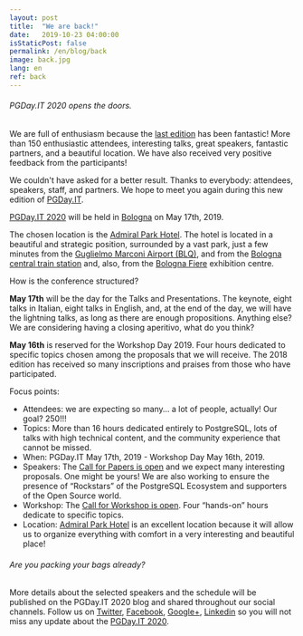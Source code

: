 ```yaml
---
layout: post
title:  "We are back!"
date:   2019-10-23 04:00:00
isStaticPost: false
permalink: /en/blog/back
image: back.jpg
lang: en
ref: back
---
```


<h6>PGDay.IT 2020 opens the doors.</h6>

We are full of enthusiasm because the [last edition](https://2018.pgday.it/en/) has been fantastic!
More than 150 enthusiastic attendees, interesting talks, great speakers, fantastic partners, and a beautiful location. We have also received very positive feedback from the participants!

We couldn't have asked for a better result.
Thanks to everybody: attendees, speakers, staff, and partners. We hope to meet you again during this new edition of [PGDay.IT](https://2019.pgday.it/en/).

[PGDay.IT 2020](https://2019.pgday.it/en/) will be held in [Bologna](https://www.bolognawelcome.com/en/) on May 17th, 2019.

The chosen location is the [Admiral Park Hotel](https://2019.pgday.it/en/logistics/). The hotel is located in a beautiful and strategic position, surrounded by a vast park, just a few minutes from the [Guglielmo Marconi Airport (BLQ)](https://www.bologna-airport.it/en/travellers.aspx?idC=61676&LN=en-US), and from the [Bologna central train station](https://www.bolognacentrale.it/en/) and, also, from the [Bologna Fiere](http://www.bolognafiere.it/en/home) exhibition centre.

How is the conference structured?

**May 17th** will be the day for the Talks and Presentations. The keynote, eight talks in Italian, eight talks in English, and,  at the end of the day, we will have the lightning talks, as long as there are enough propositions. Anything else? We are considering having a closing aperitivo, what do you think?

**May 16th** is reserved for the Workshop Day 2019. Four hours dedicated to specific topics chosen among the proposals that we will receive. The 2018 edition has received so many inscriptions and praises from those who have participated.

Focus points:
* Attendees: we are expecting so many… a lot of people, actually! Our goal? 250!!!
* Topics: More than 16 hours dedicated entirely to PostgreSQL, lots of talks with high technical content, and the community experience that cannot be missed.
* When: PGDay.IT May 17th, 2019 - Workshop Day May 16th, 2019.
* Speakers: The [Call for Papers is open](https://2019.pgday.it/en/blog/cfp) and we expect many interesting proposals. One might be yours! We are also working to ensure the presence of “Rockstars” of the PostgreSQL Ecosystem and supporters of the Open Source world.
* Workshop: The [Call for Workshop is open](https://2019.pgday.it/en/blog/cfw). Four “hands-on” hours dedicate to specific topics.
* Location: [Admiral Park Hotel](https://2019.pgday.it/en/logistics/) is an excellent location because it will allow us to organize everything with comfort in a very interesting and beautiful place!

<h6>Are you packing your bags already?</h6>

More details about the selected speakers and the schedule will be published on the PGDay.IT 2020 blog and shared throughout our social channels.
Follow us on [Twitter](https://twitter.com/PGDayIT), [Facebook](https://www.facebook.com/ITPUG/), [Google+](https://plus.google.com/114060631874544975126), [Linkedin](https://www.linkedin.com/company/itpug) so you will not miss any update about the [PGDay.IT 2020](https://2019.pgday.it/en/).
